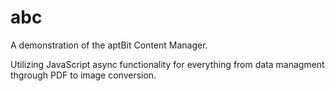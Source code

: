 # abc

A demonstration of the aptBit Content Manager.

Utilizing JavaScript async functionality for everything from data managment thgrough PDF to image conversion.
